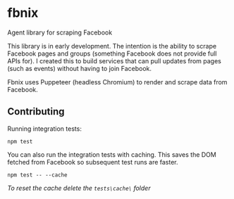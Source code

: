 # fbnix
Agent library for scraping Facebook

This library is in early development. The intention is the ability to scrape Facebook pages and groups (something Facebook does not provide full APIs for). I created this to build services that can pull updates from pages (such as events) without having to join Facebook.

Fbnix uses Puppeteer (headless Chromium) to render and scrape data from Facebook.

## Contributing
Running integration tests:

```
npm test
```

You can also run the integration tests with caching. This saves the DOM fetched from Facebook so subsequent test runs are faster.

```
npm test -- --cache
```
*To reset the cache delete the `tests\cache\` folder*